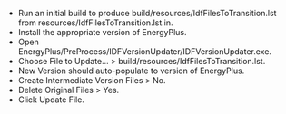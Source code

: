- Run an initial build to produce build/resources/IdfFilesToTransition.lst from resources/IdfFilesToTransition.lst.in.
- Install the appropriate version of EnergyPlus.
- Open EnergyPlus/PreProcess/IDFVersionUpdater/IDFVersionUpdater.exe.
- Choose File to Update... > build/resources/IdfFilesToTransition.lst.
- New Version should auto-populate to version of EnergyPlus.
- Create Intermediate Version Files > No.
- Delete Original Files > Yes.
- Click Update File.
